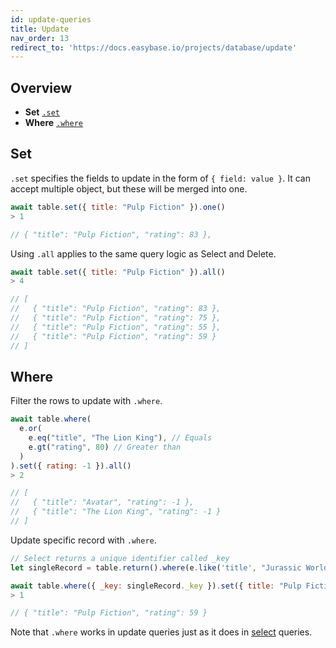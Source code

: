 ```yaml
---
id: update-queries
title: Update
nav_order: 13
redirect_to: 'https://docs.easybase.io/projects/database/update'
---
```


## Overview

* **Set** [`.set`](#set)
* **Where** [`.where`](#where)

## Set

`.set` specifies the fields to update in the form of `{ field: value }`. It can accept multiple object, but these will be merged into one.

```js
await table.set({ title: "Pulp Fiction" }).one()
> 1

// { "title": "Pulp Fiction", "rating": 83 },
```

Using `.all` applies to the same query logic as Select and Delete.

```jsx
await table.set({ title: "Pulp Fiction" }).all()
> 4

// [
//   { "title": "Pulp Fiction", "rating": 83 },
//   { "title": "Pulp Fiction", "rating": 75 },
//   { "title": "Pulp Fiction", "rating": 55 },
//   { "title": "Pulp Fiction", "rating": 59 }
// ]
```

## Where

Filter the rows to update with `.where`.

```js
await table.where(
  e.or(
    e.eq("title", "The Lion King"), // Equals
    e.gt("rating", 80) // Greater than
  )
).set({ rating: -1 }).all()
> 2

// [
//   { "title": "Avatar", "rating": -1 },
//   { "title": "The Lion King", "rating": -1 }
// ]
```

Update specific record with `.where`.
```js
// Select returns a unique identifier called _key
let singleRecord = table.return().where(e.like('title', "Jurassic World")).one()

await table.where({ _key: singleRecord._key }).set({ title: "Pulp Fiction" }).one()
> 1

// { "title": "Pulp Fiction", "rating": 59 }
```

Note that `.where` works in update queries just as it does in [select](select_queries.html#where) queries.
